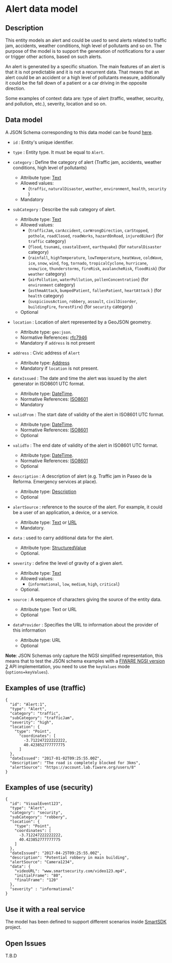 # Alert data model

## Description

This entity models an alert and could be used to send alerts related to traffic
jam, accidents, weather conditions, high level of pollutants and so on. The
purpose of the model is to support the generation of notifications for a user or
trigger other actions, based on such alerts.

An alert is generated by a specific situation. The main features of an alert is
that it is not predictable and it is not a recurrent data. That means that an
alert could be an accident or a high level of pollutants measure, additionally
it could be the fall down of a patient or a car driving in the opposite
direction.

Some examples of context data are: type of alert (traffic, weather, security,
and pollution, etc.), severity, location and so on.

## Data model

A JSON Schema corresponding to this data model can be found
[here](../schema.json).

- `id` : Entity's unique identifier.

- `type` : Entity type. It must be equal to `Alert`.

- `category` : Define the category of alert (Traffic jam, accidents, weather
    conditions, high level of pollutants)

  - Attribute type: [Text](https://schema.org/Text)
  - Allowed values:
    - (`traffic`, `naturalDisaster`, `weather`, `environment`, `health`,
            `security` )
  - Mandatory

- `subCategory` : Describe the sub category of alert.

  - Attribute type: [Text](https://schema.org/Text)
  - Allowed values:
    - (`trafficJam`, `carAccident`, `carWrongDirection`, `carStopped`,
            `pothole`, `roadClosed`, `roadWorks`, `hazardOnRoad`,
            `injuredBiker`) (for `traffic` category)
    - (`flood`, `tsunami`, `coastalEvent`, `earthquake`) (for
            `naturalDisaster` category)
    - (`rainfall`, `highTemperature`, `lowTemperature`, `heatWave`,
            `coldWave`, `ice`, `snow`, `wind`, `fog`, `tornado`,
            `tropicalCyclone`, `hurricane`, `snow/ice`, `thunderstorms`,
            `fireRisk`, `avalancheRisk`, `floodRisk`) (for `weather` category)
    - (`airPollution`, `waterPollution`, `pollenConcentration`) (for
            `environment` category)
    - (`asthmaAttack`, `bumpedPatient`, `fallenPatient`, `heartAttack` )
            (for `health` category)
    - (`suspiciousAction`, `robbery`, `assault`, `civilDisorder`,
            `buildingFire`, `forestFire`) (for `security` category)
  - Optional

- `location` : Location of alert represented by a GeoJSON geometry.

  - Attribute type: `geo:json`.
  - Normative References: [rfc7946](https://tools.ietf.org/html/rfc7946)
  - Mandatory if `address` is not present

- `address` : Civic address of `Alert`

  - Attribute type: [Address](https://schema.org/address)
  - Mandatory if `location` is not present.

- `dateIssued` : The date and time the alert was issued by the alert generator
    in ISO8601 UTC format.

  - Attribute type: [DateTime](https://schema.org/DateTime).
  - Normative References: [ISO8601](https://www.iso.org/standard/40874.html)
  - Mandatory

- `validFrom` : The start date of validity of the alert in ISO8601 UTC format.

  - Attribute type: [DateTime](https://schema.org/DateTime).
  - Normative References: [ISO8601](https://www.iso.org/standard/40874.html)
  - Optional

- `validTo` : The end date of validity of the alert in ISO8601 UTC format.

  - Attribute type: [DateTime](https://schema.org/DateTime).
  - Normative References: [ISO8601](https://www.iso.org/standard/40874.html)
  - Optional

- `description` : A description of alert (e.g. Traffic jam in Paseo de la
    Reforma. Emergency services at place).

  - Attribute type: [Description](https://schema.org/description)
  - Optional

- `alertSource` : reference to the source of the alert. For example, it could
    be a user of an application, a device, or a service.

  - Attribute type: [Text](https://schema.org/Text) or
        [URL](https://schema.org/URL)
  - Mandatory.

- `data` : used to carry additional data for the alert.

  - Attribute type: [StructuredValue](https://schema.org/StructuredValue)
  - Optional.

- `severity` : define the level of gravity of a given alert.
  - Attribute type: [Text](https://schema.org/Text)
  - Allowed values:
    - (`informational`, `low`, `medium`, `high`, `critical`)
  - Optional.

- `source` : A sequence of characters giving the source of the entity data.

  - Attribute type: Text or URL
  - Optional

- `dataProvider` : Specifies the URL to information about the provider of this information
  - Attribute type: URL
  - Optional


**Note**: JSON Schemas only capture the NGSI simplified representation, this
means that to test the JSON schema examples with a
[FIWARE NGSI version 2](http://fiware.github.io/specifications/ngsiv2/stable)
API implementation, you need to use the `keyValues` mode (`options=keyValues`).

## Examples of use (traffic)

```
{
  "id": "Alert:1",
  "type": "Alert",
  "category": "traffic",
  "subCategory": "trafficJam",
  "severity": "high",
  "location": {
    "type": "Point",
      "coordinates": [
        -3.712247222222222,
        40.423852777777775
      ]
  },
  "dateIssued": "2017-01-02T09:25:55.00Z",
  "description": "The road is completely blocked for 3kms",
  "alertSource": "https://account.lab.fiware.org/users/8"
}
```

## Examples of use (security)

```
{
  "id": "VisualEvent123",
  "type": "Alert",
  "category": "security",
  "subCategory": "robbery",
  "location": {
    "type": "Point",
    "coordinates": [
      -3.712247222222222,
      40.423852777777775
    ]
  },
  "dateIssued": "2017-04-25T09:25:55.00Z",
  "description": "Potential robbery in main building",
  "alertSource": "Camera1234",
  "data": {
    "videoURL": "www.smartsecurity.com/video123.mp4",
    "initialFrame": "80",
    "finalFrame": "120"
  },
  "severity" : "informational"
}
```

## Use it with a real service

The model has been defined to support different scenarios inside
[SmartSDK](https://smartsdk.eu) project.

## Open Issues

T.B.D
